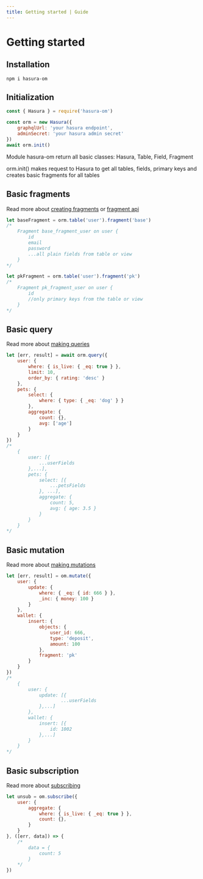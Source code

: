 ```yaml
---
title: Getting started | Guide
---
```


# Getting started

## Installation

```
npm i hasura-om
```

## Initialization
```javascript
const { Hasura } = require('hasura-om')

const orm = new Hasura({
    graphqlUrl: 'your hasura endpoint',
    adminSecret: 'your hasura admin secret'
})
await orm.init()
```

Module hasura-om return all basic classes: Hasura, Table, Field, Fragment

orm.init() makes request to Hasura to get all tables, fields, primary keys and creates basic fragments for all tables


## Basic fragments

Read more about [creating fragments](/guide/create-fragment) or [fragment api](/api/fragment)

```javascript
let baseFragment = orm.table('user').fragment('base')
/* 
    Fragment base_fragment_user on user {
        id
        email
        password
        ...all plain fields from table or view
    }
*/

let pkFragment = orm.table('user').fragment('pk')
/* 
    Fragment pk_fragment_user on user {
        id
        //only primary keys from the table or view
    }
*/
```


## Basic query

Read more about [making queries](/guide/query)

```javascript
let [err, result] = await orm.query({
    user: {
        where: { is_live: { _eq: true } },
        limit: 10,
        order_by: { rating: 'desc' }
    },
    pets: {
        select: {
            where: { type: { _eq: 'dog' } }
        },
        aggregate: {
            count: {},
            avg: ['age']
        }
    }
})
/* 
    {
        user: [{
            ...userFields
        },...],
        pets: {
            select: [{
                ...petsFields
            }, ...],
            aggregate: {
                count: 5,
                avg: { age: 3.5 }
            }
        }
    }
*/
```


## Basic mutation

Read more about [making mutations](/guide/mutation)

```javascript
let [err, result] = om.mutate({
    user: {
        update: {
            where: { _eq: { id: 666 } },
            _inc: { money: 100 }
        }
    },
    wallet: {
        insert: {
            objects: {
                user_id: 666,
                type: 'deposit',
                amount: 100
            },
            fragment: 'pk'
        }
    }
})
/* 
    {
        user: {
            update: [{
                    ...userFields
            },...]
        },
        wallet: {
            insert: [{
                id: 1002
            },...]
        }
    }
*/
```


## Basic subscription

Read more about [subscribing](/guide/subscribe)

```javascript
let unsub = om.subscribe({
    user: {
        aggregate: {
            where: { is_live: { _eq: true } },
            count: {},
        }
    }
}, ([err, data]) => {
    /* 
        data = {
            count: 5
        }
    */
})
```